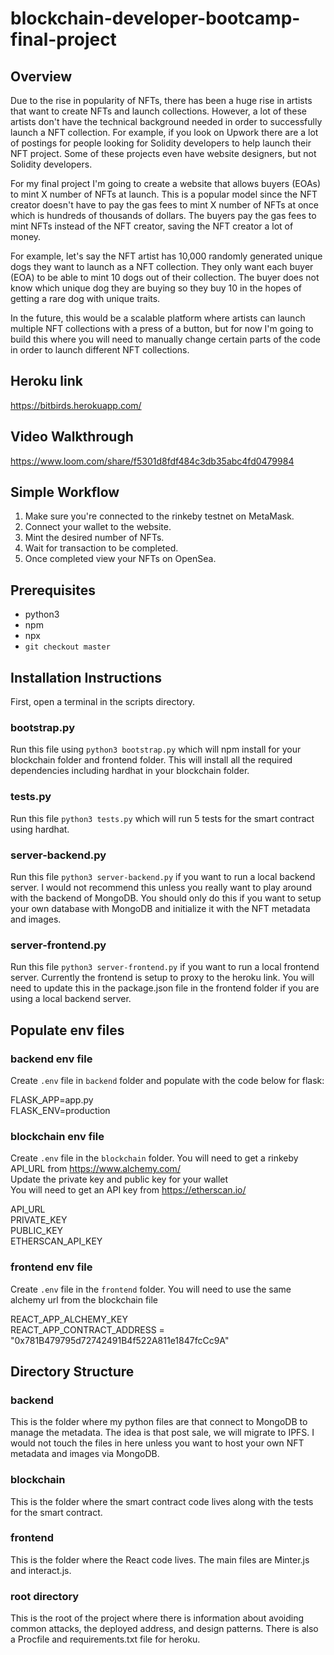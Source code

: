 # blockchain-developer-bootcamp-final-project

## Overview

Due to the rise in popularity of NFTs, there has been a huge rise in artists that want to create NFTs and launch collections. However, a lot of these artists don't have the technical background needed in order to successfully launch a NFT collection. For example, if you look on Upwork there are a lot of postings for people looking for Solidity developers to help launch their NFT project. Some of these projects even have website designers, but not Solidity developers.

For my final project I'm going to create a website that allows buyers (EOAs) to mint X number of NFTs at launch. This is a popular model since the NFT creator doesn't have to pay the gas fees to mint X number of NFTs at once which is hundreds of thousands of dollars. The buyers pay the gas fees to mint NFTs instead of the NFT creator, saving the NFT creator a lot of money.

For example, let's say the NFT artist has 10,000 randomly generated unique dogs they want to launch as a NFT collection. They only want each buyer (EOA) to be able to mint 10 dogs out of their collection. The buyer does not know which unique dog they are buying so they buy 10 in the hopes of getting a rare dog with unique traits.

In the future, this would be a scalable platform where artists can launch multiple NFT collections with a press of a button, but for now I'm going to build this where you will need to manually change certain parts of the code in order to launch different NFT collections.

## Heroku link

https://bitbirds.herokuapp.com/

## Video Walkthrough

https://www.loom.com/share/f5301d8fdf484c3db35abc4fd0479984

## Simple Workflow

1. Make sure you're connected to the rinkeby testnet on MetaMask.
2. Connect your wallet to the website.
3. Mint the desired number of NFTs.
4. Wait for transaction to be completed.
5. Once completed view your NFTs on OpenSea.

## Prerequisites

-   python3
-   npm
-   npx
-   `git checkout master`

## Installation Instructions

First, open a terminal in the scripts directory.

### bootstrap.py

Run this file using `python3 bootstrap.py` which will npm install for your blockchain folder and frontend folder. This will install all the required dependencies including hardhat in your blockchain folder.

### tests.py

Run this file `python3 tests.py` which will run 5 tests for the smart contract using hardhat.

### server-backend.py

Run this file `python3 server-backend.py` if you want to run a local backend server. I would not recommend this unless you really want to play around with the backend of MongoDB. You should only do this if you want to setup your own database with MongoDB and initialize it with the NFT metadata and images.

### server-frontend.py

Run this file `python3 server-frontend.py` if you want to run a local frontend server. Currently the frontend is setup to proxy to the heroku link. You will need to update this in the package.json file in the frontend folder if you are using a local backend server.

## Populate env files

### backend env file

Create `.env` file in `backend` folder and populate with the code below for flask:

FLASK_APP=app.py<br>
FLASK_ENV=production

### blockchain env file

Create `.env` file in the `blockchain` folder.
You will need to get a rinkeby API_URL from https://www.alchemy.com/<br>
Update the private key and public key for your wallet<br>
You will need to get an API key from https://etherscan.io/<br>

API_URL<br>
PRIVATE_KEY<br>
PUBLIC_KEY<br>
ETHERSCAN_API_KEY<br>

### frontend env file

Create `.env` file in the `frontend` folder.
You will need to use the same alchemy url from the blockchain file<br>

REACT_APP_ALCHEMY_KEY<br>
REACT_APP_CONTRACT_ADDRESS = "0x781B479795d72742491B4f522A811e1847fcCc9A"

## Directory Structure

### backend

This is the folder where my python files are that connect to MongoDB to manage the metadata. The idea is that post sale, we will migrate to IPFS. I would not touch the files in here unless you want to host your own NFT metadata and images via MongoDB.

### blockchain

This is the folder where the smart contract code lives along with the tests for the smart contract.

### frontend

This is the folder where the React code lives. The main files are Minter.js and interact.js.

### root directory

This is the root of the project where there is information about avoiding common attacks, the deployed address, and design patterns. There is also a Procfile and requirements.txt file for heroku.
